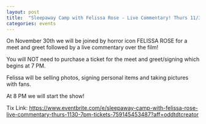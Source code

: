 ```yaml
---
layout: post
title:  "Sleepaway Camp with Felissa Rose - Live Commentary! Thurs 11/30 7PM"
categories: events
---
```


On November 30th we will be joined by horror icon FELISSA ROSE for a meet and greet followed by a live commentary over the film! 

You will NOT need to purchase a ticket for the meet and greet/signing which begins at 7 PM.

Felissa will be selling photos, signing personal items and taking pictures with fans.

At 8 PM we will start the show!

Tix Link: https://www.eventbrite.com/e/sleepaway-camp-with-felissa-rose-live-commentary-thurs-1130-7pm-tickets-759145453487?aff=oddtdtcreator
